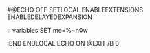 
#@ECHO OFF
SETLOCAL ENABLEEXTENSIONS ENABLEDELAYEDEXPANSION

:: variables
SET me=%~n0w


:END
ENDLOCAL
ECHO ON
@EXIT /B 0
